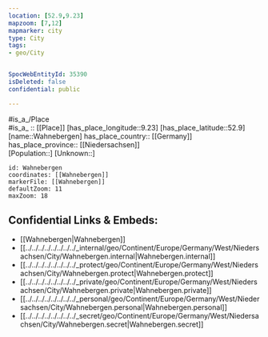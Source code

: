 ```yaml
---
location: [52.9,9.23] 
mapzoom: [7,12] 
mapmarker: city 
type: City
tags:
- geo/City


SpocWebEntityId: 35390
isDeleted: false
confidential: public

---
```

#is_a_/Place  
#is_a_ :: [[Place]] 
[has_place_longitude::9.23] 
[has_place_latitude::52.9] 
[name::Wahnebergen] 
has_place_country:: [[Germany]]  
has_place_province:: [[Niedersachsen]]  
[Population::] 
[Unknown::] 


```leaflet
id: Wahnebergen
coordinates: [[Wahnebergen]] 
markerFile: [[Wahnebergen]] 
defaultZoom: 11 
maxZoom: 18
```


## Confidential Links & Embeds: 
- [[Wahnebergen|Wahnebergen]]  
- [[../../../../../../../../_internal/geo/Continent/Europe/Germany/West/Niedersachsen/City/Wahnebergen.internal|Wahnebergen.internal]] 
- [[../../../../../../../../_protect/geo/Continent/Europe/Germany/West/Niedersachsen/City/Wahnebergen.protect|Wahnebergen.protect]] 
- [[../../../../../../../../_private/geo/Continent/Europe/Germany/West/Niedersachsen/City/Wahnebergen.private|Wahnebergen.private]] 
- [[../../../../../../../../_personal/geo/Continent/Europe/Germany/West/Niedersachsen/City/Wahnebergen.personal|Wahnebergen.personal]] 
- [[../../../../../../../../_secret/geo/Continent/Europe/Germany/West/Niedersachsen/City/Wahnebergen.secret|Wahnebergen.secret]] 
